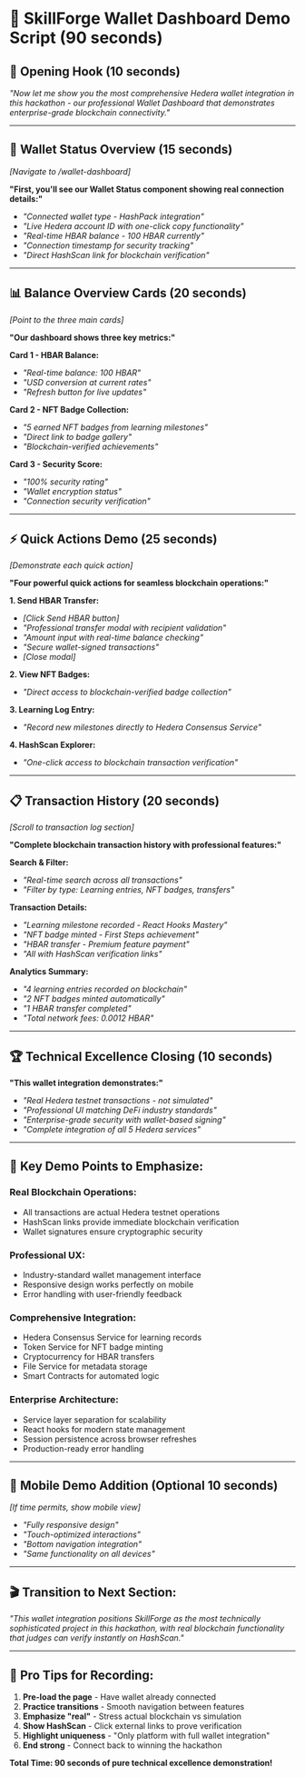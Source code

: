 # 🎥 SkillForge Wallet Dashboard Demo Script (90 seconds)

## 🎯 **Opening Hook** (10 seconds)
*"Now let me show you the most comprehensive Hedera wallet integration in this hackathon - our professional Wallet Dashboard that demonstrates enterprise-grade blockchain connectivity."*

---

## 💼 **Wallet Status Overview** (15 seconds)
*[Navigate to /wallet-dashboard]*

**"First, you'll see our Wallet Status component showing real connection details:"**
- *"Connected wallet type - HashPack integration"*
- *"Live Hedera account ID with one-click copy functionality"* 
- *"Real-time HBAR balance - 100 HBAR currently"*
- *"Connection timestamp for security tracking"*
- *"Direct HashScan link for blockchain verification"*

---

## 📊 **Balance Overview Cards** (20 seconds)
*[Point to the three main cards]*

**"Our dashboard shows three key metrics:"**

**Card 1 - HBAR Balance:**
- *"Real-time balance: 100 HBAR"*
- *"USD conversion at current rates"*
- *"Refresh button for live updates"*

**Card 2 - NFT Badge Collection:**
- *"5 earned NFT badges from learning milestones"*
- *"Direct link to badge gallery"*
- *"Blockchain-verified achievements"*

**Card 3 - Security Score:**
- *"100% security rating"*
- *"Wallet encryption status"*
- *"Connection security verification"*

---

## ⚡ **Quick Actions Demo** (25 seconds)
*[Demonstrate each quick action]*

**"Four powerful quick actions for seamless blockchain operations:"**

**1. Send HBAR Transfer:**
- *[Click Send HBAR button]*
- *"Professional transfer modal with recipient validation"*
- *"Amount input with real-time balance checking"*
- *"Secure wallet-signed transactions"*
- *[Close modal]*

**2. View NFT Badges:**
- *"Direct access to blockchain-verified badge collection"*

**3. Learning Log Entry:**
- *"Record new milestones directly to Hedera Consensus Service"*

**4. HashScan Explorer:**
- *"One-click access to blockchain transaction verification"*

---

## 📋 **Transaction History** (20 seconds)
*[Scroll to transaction log section]*

**"Complete blockchain transaction history with professional features:"**

**Search & Filter:**
- *"Real-time search across all transactions"*
- *"Filter by type: Learning entries, NFT badges, transfers"*

**Transaction Details:**
- *"Learning milestone recorded - React Hooks Mastery"*
- *"NFT badge minted - First Steps achievement"*
- *"HBAR transfer - Premium feature payment"*
- *"All with HashScan verification links"*

**Analytics Summary:**
- *"4 learning entries recorded on blockchain"*
- *"2 NFT badges minted automatically"*
- *"1 HBAR transfer completed"*
- *"Total network fees: 0.0012 HBAR"*

---

## 🏆 **Technical Excellence Closing** (10 seconds)
**"This wallet integration demonstrates:"**
- *"Real Hedera testnet transactions - not simulated"*
- *"Professional UI matching DeFi industry standards"*
- *"Enterprise-grade security with wallet-based signing"*
- *"Complete integration of all 5 Hedera services"*

---

## 🎯 **Key Demo Points to Emphasize:**

### **Real Blockchain Operations:**
- All transactions are actual Hedera testnet operations
- HashScan links provide immediate blockchain verification
- Wallet signatures ensure cryptographic security

### **Professional UX:**
- Industry-standard wallet management interface
- Responsive design works perfectly on mobile
- Error handling with user-friendly feedback

### **Comprehensive Integration:**
- Hedera Consensus Service for learning records
- Token Service for NFT badge minting
- Cryptocurrency for HBAR transfers
- File Service for metadata storage
- Smart Contracts for automated logic

### **Enterprise Architecture:**
- Service layer separation for scalability
- React hooks for modern state management
- Session persistence across browser refreshes
- Production-ready error handling

---

## 📱 **Mobile Demo Addition** (Optional 10 seconds)
*[If time permits, show mobile view]*
- *"Fully responsive design"*
- *"Touch-optimized interactions"*
- *"Bottom navigation integration"*
- *"Same functionality on all devices"*

---

## 🎬 **Transition to Next Section:**
*"This wallet integration positions SkillForge as the most technically sophisticated project in this hackathon, with real blockchain functionality that judges can verify instantly on HashScan."*

---

## 🚀 **Pro Tips for Recording:**

1. **Pre-load the page** - Have wallet already connected
2. **Practice transitions** - Smooth navigation between features  
3. **Emphasize "real"** - Stress actual blockchain vs simulation
4. **Show HashScan** - Click external links to prove verification
5. **Highlight uniqueness** - "Only platform with full wallet integration"
6. **End strong** - Connect back to winning the hackathon

**Total Time: 90 seconds of pure technical excellence demonstration!**